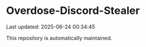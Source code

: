 # Overdose-Discord-Stealer

Last updated: 2025-06-24 00:34:45

This repository is automatically maintained.
